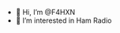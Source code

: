 - 👋 Hi, I’m @F4HXN
- 👀 I’m interested in Ham Radio


<!---
F4HXN/F4HXN is a ✨ special ✨ repository because its `README.md` (this file) appears on your GitHub profile.
You can click the Preview link to take a look at your changes.
--->
